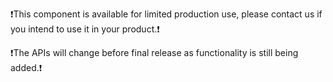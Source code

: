 ❗This component is available for limited production use, please contact us if you intend to use it in your product.❗

❗The APIs will change before final release as functionality is still being added.❗
